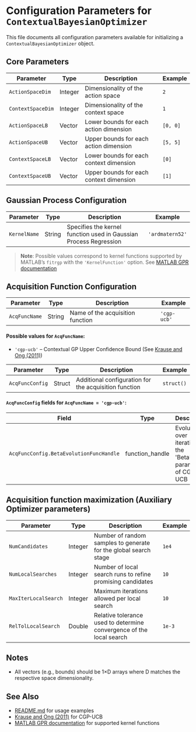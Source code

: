 # Configuration Parameters for `ContextualBayesianOptimizer`

This file documents all configuration parameters available for initializing a `ContextualBayesianOptimizer` object.

## Core Parameters

| Parameter              | Type     | Description                                                                 | Example           |
|------------------------|----------|-----------------------------------------------------------------------------|-------------------|
| `ActionSpaceDim`       | Integer  | Dimensionality of the action space                                          | `2`               |
| `ContextSpaceDim`      | Integer  | Dimensionality of the context space                                         | `1`               |
| `ActionSpaceLB`        | Vector   | Lower bounds for each action dimension                                      | `[0, 0]`          |
| `ActionSpaceUB`        | Vector   | Upper bounds for each action dimension                                      | `[5, 5]`          |
| `ContextSpaceLB`       | Vector   | Lower bounds for each context dimension                                     | `[0]`             |
| `ContextSpaceUB`       | Vector   | Upper bounds for each context dimension                                     | `[1]`             |

## Gaussian Process Configuration

| Parameter      | Type   | Description                                                         | Example           |
|----------------|--------|---------------------------------------------------------------------|-------------------|
| `KernelName`   | String | Specifies the kernel function used in Gaussian Process Regression   | `'ardmatern52'`   |

> **Note**: Possible values correspond to kernel functions supported by MATLAB’s `fitrgp` with the `'KernelFunction'` option. See [MATLAB GPR documentation](#reference-3)

## Acquisition Function Configuration

| Parameter                     | Type              | Description                                                                 | Example                      |
|------------------------------|-------------------|-----------------------------------------------------------------------------|------------------------------|
| `AcqFuncName`                | String            | Name of the acquisition function                                            | `'cgp-ucb'`                  |

#### Possible values for `AcqFuncName`:
- `'cgp-ucb'` – Contextual GP Upper Confidence Bound (See [Krause and Ong (2011)](#reference-2))

| Parameter                     | Type              | Description                                                                 | Example                      |
|------------------------------|-------------------|-----------------------------------------------------------------------------|------------------------------|
| `AcqFuncConfig`              | Struct            | Additional configuration for the acquisition function                      | `struct()`                     |

#### `AcqFuncConfig` fields for `AcqFuncName = 'cgp-ucb'`:

| Field                     | Type              | Description                                                                 | Example                      |
|------------------------------|-------------------|-----------------------------------------------------------------------------|------------------------------|
| `AcqFuncConfig.BetaEvolutionFuncHandle` | function_handle | Evolution over iterations of the 'BetaUCB' parameter of CGP-UCB  | `@(iter) 2 * log(iter .^ 2)`  |

## Acquisition function maximization (Auxiliary Optimizer parameters)

| Parameter             | Type     | Description                                                                  | Example      |
|----------------------|----------|------------------------------------------------------------------------------|--------------|
| `NumCandidates`       | Integer  | Number of random samples to generate for the global search stage             | `1e4`        |
| `NumLocalSearches`    | Integer  | Number of local search runs to refine promising candidates                   | `10`         |
| `MaxIterLocalSearch`  | Integer  | Maximum iterations allowed per local search                                  | `10`         |
| `RelTolLocalSearch`   | Double   | Relative tolerance used to determine convergence of the local search         | `1e-3`       |

## Notes

- All vectors (e.g., bounds) should be 1×D arrays where D matches the respective space dimensionality.

## See Also

- [README.md](../README.md) for usage examples
<a id="reference-2"></a>
- [Krause and Ong (2011)](https://proceedings.neurips.cc/paper/2011/file/f3f1b7fc5a8779a9e618e1f23a7b7860-Paper.pdf) for CGP-UCB
<a id="reference-3"></a>
- [MATLAB GPR documentation](https://it.mathworks.com/help/stats/regressiongp.html) for supported kernel functions

